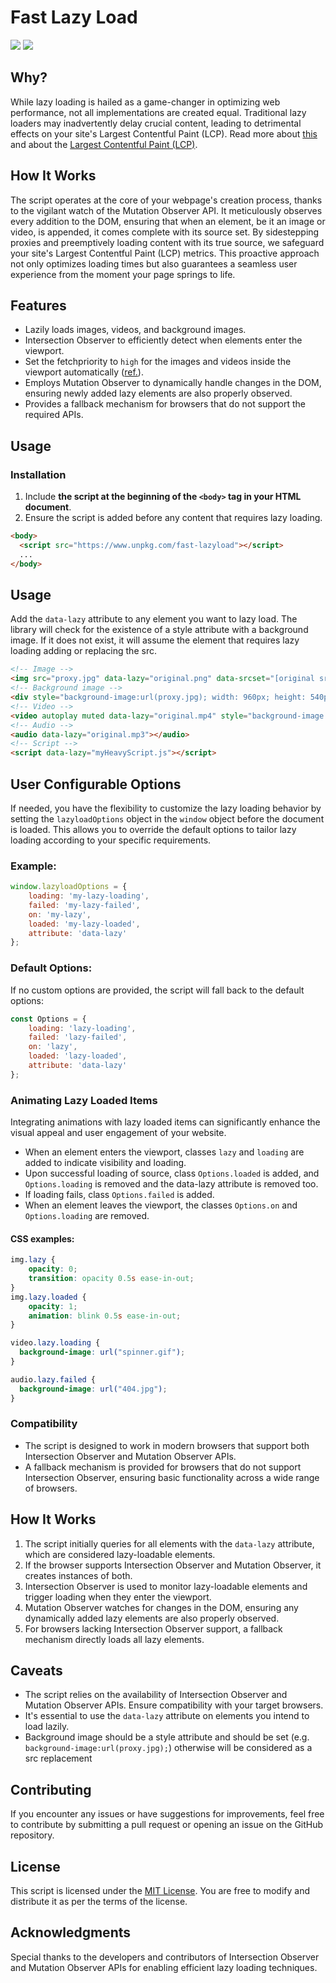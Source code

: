# Fast Lazy Load
[![](https://img.shields.io/npm/v/fast-lazyload.svg?label=npm%20version)](https://www.npmjs.com/package/fast-lazyload)
[![](https://img.shields.io/npm/l/fast-lazyload)](https://github.com/erikyo/fast-lazyload?tab=GPL-3.0-1-ov-file#readme)

## Why?
While lazy loading is hailed as a game-changer in optimizing web performance, not all implementations are created equal.
Traditional lazy loaders may inadvertently delay crucial content, leading to detrimental effects on your site's Largest Contentful Paint (LCP).
Read more about [this](https://web.dev/articles/lazy-loading-images) and about the [Largest Contentful Paint (LCP)](https://web.dev/lcp/).

## How It Works
The script operates at the core of your webpage's creation process, thanks to the vigilant watch of the Mutation Observer API.
It meticulously observes every addition to the DOM, ensuring that when an element, be it an image or video, is appended, it comes complete with its source set.
By sidestepping proxies and preemptively loading content with its true source, we safeguard your site's Largest Contentful Paint (LCP) metrics.
This proactive approach not only optimizes loading times but also guarantees a seamless user experience from the moment your page springs to life.

## Features

- Lazily loads images, videos, and background images.
- Intersection Observer to efficiently detect when elements enter the viewport.
- Set the fetchpriority to `high` for the images and videos inside the viewport automatically ([ref.](https://web.dev/articles/optimize-lcp?utm_source=lighthouse&utm_medium=lr#optimize-resource-priority)).
- Employs Mutation Observer to dynamically handle changes in the DOM, ensuring newly added lazy elements are also properly observed.
- Provides a fallback mechanism for browsers that do not support the required APIs.

## Usage

### Installation

1. Include **the script at the beginning of the `<body>` tag in your HTML document**.
2. Ensure the script is added before any content that requires lazy loading.

```html
<body>
  <script src="https://www.unpkg.com/fast-lazyload"></script>
  ...
</body>
```

## Usage

Add the `data-lazy` attribute to any element you want to lazy load.
The library will check for the existence of a style attribute with a background image.
If it does not exist, it will assume the element that requires lazy loading adding or replacing the src.

```html
<!-- Image -->
<img src="proxy.jpg" data-lazy="original.png" data-srcset="[original srcset]" width="960" height="540" />
<!-- Background image -->
<div style="background-image:url(proxy.jpg); width: 960px; height: 540px" data-lazy="original.png"></div>
<!-- Video -->
<video autoplay muted data-lazy="original.mp4" style="background-image:url(proxy.jpg); width: 960px; height: 540px"></video>
<!-- Audio -->
<audio data-lazy="original.mp3"></audio>
<!-- Script -->
<script data-lazy="myHeavyScript.js"></script>
```

## User Configurable Options

If needed, you have the flexibility to customize the lazy loading behavior by setting the `lazyloadOptions` object in the `window` object before the document is loaded. This allows you to override the default options to tailor lazy loading according to your specific requirements.

### Example:

```javascript
window.lazyloadOptions = {
    loading: 'my-lazy-loading',
    failed: 'my-lazy-failed',
    on: 'my-lazy',
    loaded: 'my-lazy-loaded',
    attribute: 'data-lazy'
};
```

### Default Options:

If no custom options are provided, the script will fall back to the default options:

```javascript
const Options = {
    loading: 'lazy-loading',
    failed: 'lazy-failed',
    on: 'lazy',
    loaded: 'lazy-loaded',
    attribute: 'data-lazy'
};
```

### Animating Lazy Loaded Items

Integrating animations with lazy loaded items can significantly enhance the visual appeal and user engagement of your website.

- When an element enters the viewport, classes `lazy` and `loading` are added to indicate visibility and loading.
- Upon successful loading of source, class `Options.loaded` is added, and `Options.loading` is removed and the data-lazy attribute is removed too.
- If loading fails, class `Options.failed` is added.
- When an element leaves the viewport, the classes `Options.on` and `Options.loading` are removed.


#### CSS examples:

```css
img.lazy {
    opacity: 0;
    transition: opacity 0.5s ease-in-out;
}
img.lazy.loaded {
    opacity: 1;
    animation: blink 0.5s ease-in-out;
}

video.lazy.loading {
  background-image: url("spinner.gif");
}

audio.lazy.failed {
  background-image: url("404.jpg");
}
```

### Compatibility

- The script is designed to work in modern browsers that support both Intersection Observer and Mutation Observer APIs.
- A fallback mechanism is provided for browsers that do not support Intersection Observer, ensuring basic functionality across a wide range of browsers.

## How It Works

1. The script initially queries for all elements with the `data-lazy` attribute, which are considered lazy-loadable elements.
2. If the browser supports Intersection Observer and Mutation Observer, it creates instances of both.
3. Intersection Observer is used to monitor lazy-loadable elements and trigger loading when they enter the viewport.
4. Mutation Observer watches for changes in the DOM, ensuring any dynamically added lazy elements are also properly observed.
5. For browsers lacking Intersection Observer support, a fallback mechanism directly loads all lazy elements.

## Caveats

- The script relies on the availability of Intersection Observer and Mutation Observer APIs. Ensure compatibility with your target browsers.
- It's essential to use the `data-lazy` attribute on elements you intend to load lazily.
- Background image should be a style attribute and should be set (e.g. `background-image:url(proxy.jpg);`) otherwise will be considered as a src replacement

## Contributing

If you encounter any issues or have suggestions for improvements, feel free to contribute by submitting a pull request or opening an issue on the GitHub repository.

## License

This script is licensed under the [MIT License](https://opensource.org/licenses/MIT). You are free to modify and distribute it as per the terms of the license.

## Acknowledgments

Special thanks to the developers and contributors of Intersection Observer and Mutation Observer APIs for enabling efficient lazy loading techniques.
